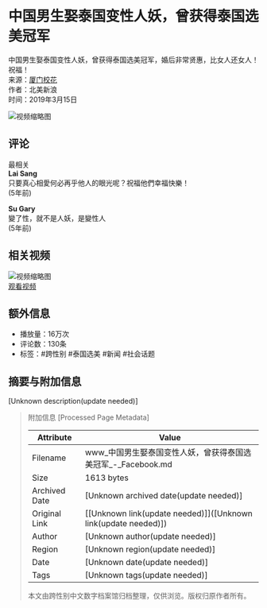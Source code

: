 # 中国男生娶泰国变性人妖，曾获得泰国选美冠军

中国男生娶泰国变性人妖，曾获得泰国选美冠军，婚后非常贤惠，比女人还女人！祝福！  
来源：[厦门校花](https://www.facebook.com/sinausnews/videos/405717926665953/)  
作者：北美新浪  
时间：2019年3月15日  

![视频缩略图](https://scontent-sjc3-1.xx.fbcdn.net/v/t15.5256-10/53121188_405718536665892_3753773340502786048_n.jpg?_nc_cat=111&ccb=1-7&_nc_sid=50ce42&_nc_ohc=KOrgtv8ahFcQ7kNvgE-SXbn&_nc_zt=23&_nc_ht=scontent-sjc3-1.xx&_nc_gid=AOLmMBU60_hrNy_W306xyiu&oh=00_AYCVVavUy6E8-rQcbeHeA8DxlFF_Uwado_lq-AHXF68THQ&oe=67350360)

## 评论

最相关  
**Lai Sang**  
只要真心相愛何必再乎他人的眼光呢？祝福他們幸福快樂！  
(5年前)

**Su Gary**  
變了性，就不是人妖，是變性人  
(5年前)

## 相关视频

![视频缩略图](https://scontent-sjc3-1.xx.fbcdn.net/v/t15.5256-10/318590566_2065399963839289_2460082812813992257_n.jpg?stp=dst-jpg_p206x206&_nc_cat=107&ccb=1-7&_nc_sid=c3bc4c&_nc_ohc=F3FVe8tTvh0Q7kNvgG7a9kR&_nc_zt=23&_nc_ht=scontent-sjc3-1.xx&_nc_gid=AHeodrn2csttEjTunzbG9Ka&oh=00_AYCNoyxM-nvws0ofH5qLtjBtHVzGDQWiLGBrHr9PpiURTQ&oe=673507E8)  
[观看视频](https://www.facebook.com/sinausnews/videos/851774606170038/?__so__=permalink&__cft__[0]=AZUTMGkXldnYD1FBXC6KAovdHWO7NJ2CE6mh6FpnBlr8PKxrLzvdM895Lwfm_fHXhF7sP1sIY4fHqf3ht88DDyJ7rwFxkYfMObpLU2qAtxeMgCm1bj7UfpHO991OVg_Rhbs4KOGNHVCTKiHDDoZgnV433xLGFDy1g-9q63oSTkyXog)  

## 额外信息
- 播放量：16万次
- 评论数：130条
- 标签：#跨性别 #泰国选美 #新闻 #社会话题

## 摘要与附加信息

<!-- tcd_abstract -->
[Unknown description(update needed)]
<!-- tcd_abstract_end -->

> 附加信息 [Processed Page Metadata]
>
> | Attribute       | Value                                  |
> |-----------------|----------------------------------------|
> | Filename        | www_中国男生娶泰国变性人妖，曾获得泰国选美冠军_-_Facebook.md                             |
> | Size            | 1613 bytes                           |
> | Archived Date   | [Unknown archived date(update needed)]                             |
> | Original Link   | [[Unknown link(update needed)]]([Unknown link(update needed)])                       |
> | Author          | [Unknown author(update needed)]                               |
> | Region          | [Unknown region(update needed)]                               |
> | Date            | [Unknown date(update needed)]                                 |
> | Tags            | [Unknown tags(update needed)]                                 |
>
> 本文由跨性别中文数字档案馆归档整理，仅供浏览。版权归原作者所有。
>